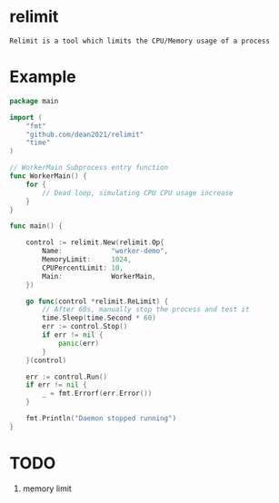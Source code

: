 # relimit

    Relimit is a tool which limits the CPU/Memory usage of a process

# Example

```go
package main

import (
	"fmt"
	"github.com/dean2021/relimit"
	"time"
)

// WorkerMain Subprocess entry function
func WorkerMain() {
	for {
		// Dead loop, simulating CPU CPU usage increase
	}
}

func main() {

	control := relimit.New(relimit.Op{
		Name:            "worker-demo",
		MemoryLimit:     1024,
		CPUPercentLimit: 10,
		Main:            WorkerMain,
	})

	go func(control *relimit.ReLimit) {
		// After 60s, manually stop the process and test it
		time.Sleep(time.Second * 60)
		err := control.Stop()
		if err != nil {
			panic(err)
		}
	}(control)

	err := control.Run()
	if err != nil {
		_ = fmt.Errorf(err.Error())
	}

	fmt.Println("Daemon stopped running")
}

```


# TODO

1. memory limit